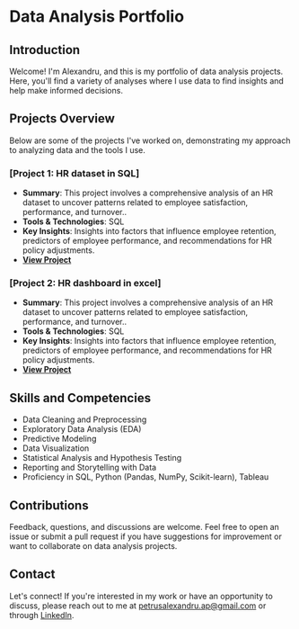 # Data Analysis Portfolio

## Introduction
Welcome! I'm Alexandru, and this is my portfolio of data analysis projects. Here, you'll find a variety of analyses where I use data to find insights and help make informed decisions.

## Projects Overview
Below are some of the projects I've worked on, demonstrating my approach to analyzing data and the tools I use.

### [Project 1: HR dataset in SQL]
- **Summary**: This project involves a comprehensive analysis of an HR dataset to uncover patterns related to employee satisfaction, performance, and turnover..
- **Tools & Technologies**: SQL
- **Key Insights**: Insights into factors that influence employee retention, predictors of employee performance, and recommendations for HR policy adjustments.
- **[View Project](Projects/HRD_SQL)**

### [Project 2: HR dashboard in excel]
- **Summary**: This project involves a comprehensive analysis of an HR dataset to uncover patterns related to employee satisfaction, performance, and turnover..
- **Tools & Technologies**: SQL
- **Key Insights**: Insights into factors that influence employee retention, predictors of employee performance, and recommendations for HR policy adjustments.
- **[View Project](https://github.com/DesktopAli/PortfolioProjects/blob/main/HR%20Dataset%20portfolio.sql)**

## Skills and Competencies
- Data Cleaning and Preprocessing
- Exploratory Data Analysis (EDA)
- Predictive Modeling
- Data Visualization
- Statistical Analysis and Hypothesis Testing
- Reporting and Storytelling with Data
- Proficiency in SQL, Python (Pandas, NumPy, Scikit-learn), Tableau

## Contributions
Feedback, questions, and discussions are welcome. Feel free to open an issue or submit a pull request if you have suggestions for improvement or want to collaborate on data analysis projects.

## Contact
Let's connect! If you're interested in my work or have an opportunity to discuss, please reach out to me at petrusalexandru.ap@gmail.com or through [LinkedIn](www.linkedin.com/in/alexandru-petrus-25a16a203). 
